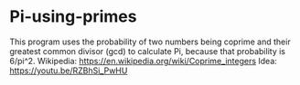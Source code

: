 # Pi-using-primes
This program uses the probability of two numbers being coprime and their greatest common divisor (gcd) to calculate Pi, because that probability is 6/pi^2. 
Wikipedia: https://en.wikipedia.org/wiki/Coprime_integers 
Idea: https://youtu.be/RZBhSi_PwHU
